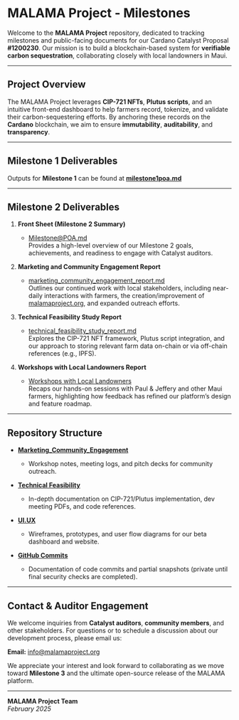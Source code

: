 # MALAMA Project - Milestones

Welcome to the **MALAMA Project** repository, dedicated to tracking milestones and public-facing documents for our Cardano Catalyst Proposal **#1200230**. Our mission is to build a blockchain-based system for **verifiable carbon sequestration**, collaborating closely with local landowners in Maui.

---

## Project Overview

The MALAMA Project leverages **CIP-721 NFTs**, **Plutus scripts**, and an intuitive front-end dashboard to help farmers record, tokenize, and validate their carbon-sequestering efforts. By anchoring these records on the **Cardano** blockchain, we aim to ensure **immutability**, **auditability**, and **transparency**.

---

## Milestone 1 Deliverables

Outputs for **Milestone 1** can be found at **[milestone1poa.md](https://github.com/Malama-Project/milestones/blob/main/milestone1poa.md)**

---

## Milestone 2 Deliverables

1. **Front Sheet (Milestone 2 Summary)**  
   - [Milestone@POA.md](https://github.com/Malama-Project/milestones/blob/main/Milestone2POA.md)  
     Provides a high-level overview of our Milestone 2 goals, achievements, and readiness to engage with Catalyst auditors.

2. **Marketing and Community Engagement Report**  
   - [marketing_community_engagement_report.md](https://github.com/Malama-Project/milestones/blob/main/Marketing_Community_Engagement/MarketingandCommunityEngagementReport.md)  
     Outlines our continued work with local stakeholders, including near-daily interactions with farmers, the creation/improvement of [malamaproject.org](https://www.malamaproject.org), and expanded outreach efforts.

3. **Technical Feasibility Study Report**  
   - [technical_feasibility_study_report.md](https://github.com/Malama-Project/milestones/blob/main/Technical%20Feasibility/Technical%20Feasibility%20Study%20Report.md)  
     Explores the CIP-721 NFT framework, Plutus script integration, and our approach to storing relevant farm data on-chain or via off-chain references (e.g., IPFS).

4. **Workshops with Local Landowners Report**  
   - [Workshops with Local Landowners](https://github.com/Malama-Project/milestones/blob/main/Workshops%20with%20Local%20Landowners/workshops_with_local_landowners.md)  
     Recaps our hands-on sessions with Paul & Jeffery and other Maui farmers, highlighting how feedback has refined our platform’s design and feature roadmap.

---

## Repository Structure

- **[Marketing_Community_Engagement](https://github.com/Malama-Project/milestones/tree/main/Marketing_Community_Engagement)**  
  - Workshop notes, meeting logs, and pitch decks for community outreach.

- **[Technical Feasibility](https://github.com/Malama-Project/milestones/tree/main/Technical%20Feasibility)**  
  - In-depth documentation on CIP-721/Plutus implementation, dev meeting PDFs, and code references.

- **[UI.UX](https://github.com/Malama-Project/milestones/tree/main/UI.UX)**  
  - Wireframes, prototypes, and user flow diagrams for our beta dashboard and website.

- **[GitHub Commits](https://github.com/Malama-Project/milestones/tree/main/GitHub%20Commits)**  
  - Documentation of code commits and partial snapshots (private until final security checks are completed).

---

## Contact & Auditor Engagement

We welcome inquiries from **Catalyst auditors**, **community members**, and other stakeholders. For questions or to schedule a discussion about our development process, please email us:

**Email:** [info@malamaproject.org](mailto:info@malamaproject.org)

We appreciate your interest and look forward to collaborating as we move toward **Milestone 3** and the ultimate open-source release of the MALAMA platform.

---

**MALAMA Project Team**  
*February 2025*
